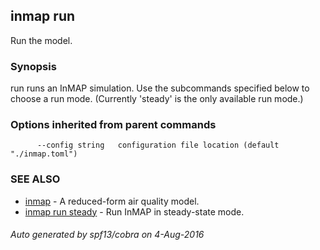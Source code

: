 ## inmap run

Run the model.

### Synopsis


run runs an InMAP simulation. Use the subcommands specified below to  choose a run mode. (Currently 'steady' is the only available run mode.)

### Options inherited from parent commands

```
      --config string   configuration file location (default "./inmap.toml")
```

### SEE ALSO
* [inmap](inmap.md)	 - A reduced-form air quality model.
* [inmap run steady](inmap_run_steady.md)	 - Run InMAP in steady-state mode.

###### Auto generated by spf13/cobra on 4-Aug-2016
